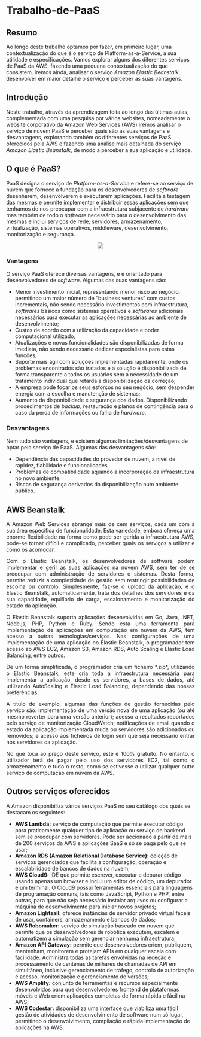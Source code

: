 # Trabalho-de-PaaS
## Resumo

Ao longo deste trabalho optamos por fazer, em primeiro lugar, uma contextualização 
do que é o serviço de Platform-as-a-Service, a sua utilidade e especificações. Vamos explorar alguns dos diferentes serviços de PaaS da AWS, fazendo uma pequena contextualização do que consistem. Iremos ainda, analisar o serviço *Amazon Elastic Beanstalk*, desenvolver em maior detalhe o serviço e perceber as suas vantagens.  

## Introdução

Neste trabalho, através da aprendizagem feita ao longo das últimas aulas, complementada com uma pesquisa por vários websites, nomeadamente o website corporativo da Amazon Web Services (AWS) iremos analisar o serviço de nuvem PaaS e perceber quais são as suas vantagens e desvantagens, explorando também os diferentes serviços de PaaS oferecidos pela AWS e fazendo uma análise mais detalhada do serviço *Amazon Elastic Beanstalk*, de modo a perceber a sua aplicação e utilidade.


## O que é PaaS?

PaaS designa o serviço de _Platform-as-a-Service_ e refere-se ao serviço de nuvem que fornece a fundação para os desenvolvedores de _software_ desenharem, desenvolverem e executarem aplicações. Facilita a testagem das mesmas e permite implementar e distribuir essas aplicações sem que tenhamos de nos preocupar com a infraestrutura subjacente de _hardware_ mas também de todo o _software_ necessário para o desenvolvimento das mesmas e inclui serviços de rede, servidores, armazenamento, virtualização, sistemas operativos, middleware, desenvolvimento, monitorização e segurança.

<p align="center">
  <img src="https://blogs.bmc.com/wp-content/uploads/2017/09/saas-vs-paas-vs-iaas-720x675.png"/>
</p>


### Vantagens

O serviço PaaS oferece diversas vantagens, e é orientado para desenvolvedores de _software_. Algumas das suas vantagens são: 
* Menor investimento inicial, representando menor risco ao negócio, permitindo um maior número de “business ventures” com custos incrementais, não sendo necessário investimentos com infraestrutura, _softwares_ básicos como sistemas operativos e _softwares_ adicionais necessários para executar as aplicações necessárias ao ambiente de desenvolvimento;
* Custos de acordo com a utilização da capacidade e poder computacional utilizado;
* Atualizações e novas funcionalidades são disponibilizadas de forma imediata, não sendo necessário dedicar especialistas para estas funções;
* Suporte mais ágil com soluções implementadas rapidamente, onde os problemas encontrados são tratados e a solução é disponibilizada de forma transparente a todos os usuários sem a necessidade de um tratamento individual que retarda a disponibilização da correção;
* A empresa pode focar os seus esforços no seu negócio, sem despender energia com a escolha e manutenção de sistemas;
* Aumento da disponibilidade e segurança dos dados. Disponibilizando procedimentos de _backup_, restauração e planos de contingência para o caso da perda de informações ou falha de _hardware_.

### Desvantagens

Nem tudo são vantagens, e existem algumas limitações/desvantagens de optar pelo serviço de PaaS. Algumas das desvantagens são: 
* Dependência das capacidades do provedor de nuvem, a nível de rapidez, fiabilidade e funcionalidades. 
* Problemas de compatibilidade aquando a incorporação da infraestrutura no novo ambiente.
* Riscos de segurança derivados da disponibilização num ambiente público.

## AWS Beanstalk

<p align="justify">
A Amazon Web Services abrange mais de cem serviços, cada um com a sua área específica de funcionalidade. Esta variedade, embora ofereça uma enorme flexibilidade na forma como pode ser gerida a infraestrutura AWS, pode-se tornar difícil e complicado, perceber quais os serviços a utilizar e como os acomodar.
</p>
<p align="justify">
Com o Elastic Beanstalk, os desenvolvedores de software podem implementar e gerir as suas aplicações na nuvem AWS, sem ter de se preocupar com administração de servidores e sistemas. Desta forma, permite reduzir a complexidade de gestão sem restringir possibilidades de escolha ou controlo. Simplesmente, faz-se o upload da aplicação, e o Elastic Beanstalk, automaticamente,  trata dos detalhes dos servidores e da sua capacidade, equilíbrio de carga, escalonamento e monitorização do estado da aplicação.
</p>
<p align="justify">
O Elastic Beanstalk suporta aplicações desenvolvidas em Go, Java, .NET, Node.js, PHP, Python e Ruby. Sendo esta uma ferramenta para implementação de aplicações em computação em nuvem da AWS, tem acesso a outras tecnologias/serviços. Nas configurações de uma implementação de uma aplicação no Elastic Beanstalk, o programador tem acesso ao AWS EC2, Amazon S3, Amazon RDS, Auto Scaling e Elastic Load Balancing, entre outros.
</p>
<p align="justify">
De um forma simplificada, o programador cria um ficheiro *.zip*, utilizando o Elastic Beanstalk, este cria toda a infraestrutura necessária para implementar a aplicação, desde os servidores, a bases de dados, até utilizando AutoScaling e Elastic Load Balancing, dependendo das nossas preferências.
</p>
<p align="justify">
A título de exemplo, algumas das funções de gestão fornecidas pelo serviço são: implementação de uma versão nova de uma aplicação (ou até mesmo reverter para uma versão anterior); acesso a resultados reportados pelo serviço de monitorização CloudWatch; notificações de email quando o estado da aplicação implementada muda ou servidores são adicionados ou removidos; e acesso aos ficheiros de login sem que seja necessário entrar nos servidores da aplicação. 
</p>

<p align="justify">
No que toca ao preço deste serviço, este é 100% gratuito. No entanto, o utilizador terá de pagar pelo uso dos servidores EC2, tal como o armazenamento e tudo o resto, como se estivesse a utilizar qualquer outro serviço de computação em nuvem da AWS.
</p>


## Outros serviços oferecidos

A Amazon disponibiliza vários serviços PaaS no seu catálogo dos quais se destacam os seguintes:

*	**AWS Lambda:** serviço de computação que permite executar código para praticamente qualquer tipo de aplicação ou serviço de backend sem se preocupar com servidores. Pode ser accionado a partir de mais de 200 serviços da AWS e aplicações SaaS e só se paga pelo que se usar;
*	**Amazon RDS (Amazon Relational Database Service):** coleção de serviços gerenciados que facilita a configuração, operação e escalabilidade de bancos de dados na nuvem;
*	**AWS Cloud9:** IDE que permite escrever, executar e depurar código usando apenas um browser e inclui um editor de código, um depurador e um terminal. O Cloud9 possui ferramentas essenciais para linguagens de programação comuns, tais como JavaScript, Python e PHP, entre outras, para que não seja necessário instalar arquivos ou configurar a máquina de desenvolvimento para iniciar novos projetos;
*	**Amazon Lightsail:**  oferece instâncias de servidor privado virtual fáceis de usar, containers, armazenamento e bancos de dados;
*	**AWS Robomaker:** serviço de simulação baseado em nuvem que permite que os desenvolvedores de robótica executem, escalem e automatizem a simulação sem gerenciar nenhuma infraestrutura;
*	**Amazon API Gateway:** permite que desenvolvedores criem, publiquem, mantenham, monitorem e protejam APIs em qualquer escala com facilidade. Administra todas as tarefas envolvidas na receção e processamento de centenas de milhares de chamadas de API em simultâneo, inclusive gerenciamento de tráfego, controlo de autorização e acesso, monitorização e gerenciamento de versões;
*	**AWS Amplify:** conjunto de ferramentas e recursos especialmente desenvolvidos para que desenvolvedores frontend de plataformas móveis e Web criem aplicações completas de forma rápida e fácil na AWS;
*	**AWS Codestar:** disponibiliza uma interface que viabiliza uma fácil gestão de atividades de desenvolvimento de software num só lugar, permitindo o desenvolvimento, compilação e rápida implementação de aplicações na AWS.
